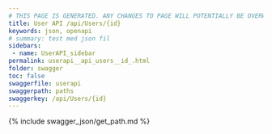 ```yaml
---
# THIS PAGE IS GENERATED. ANY CHANGES TO PAGE WILL POTENTIALLY BE OVERWRITTEN.
title: User API /api/Users/{id}
keywords: json, openapi
# summary: test med json fil
sidebars: 
 - name: UserAPI_sidebar
permalink: userapi__api_users__id_.html
folder: swagger
toc: false
swaggerfile: userapi
swaggerpath: paths
swaggerkey: /api/Users/{id}
---
```

{% include swagger_json/get_path.md %}

